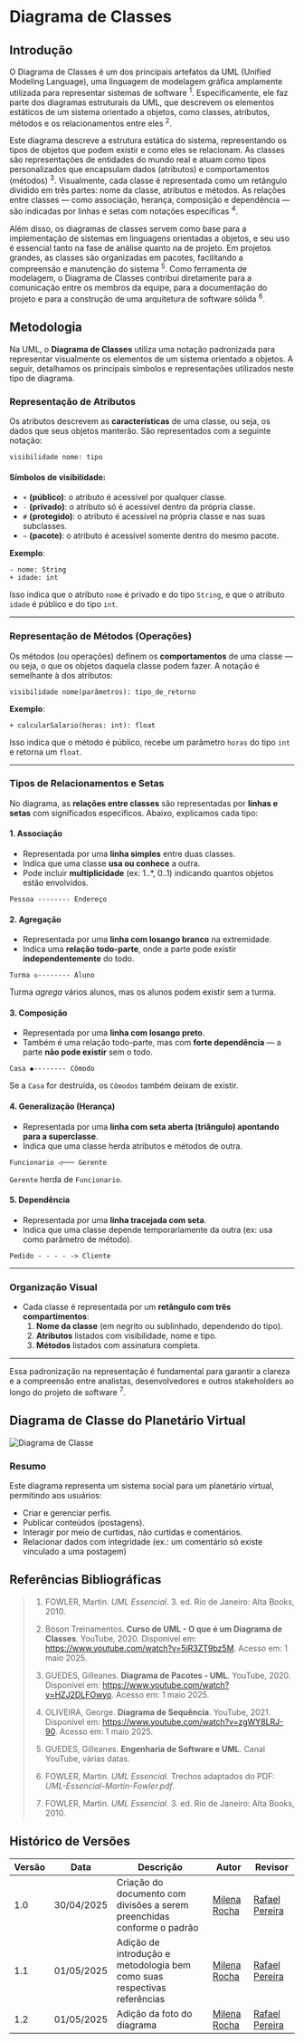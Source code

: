 # Diagrama de Classes

## Introdução

O Diagrama de Classes é um dos principais artefatos da UML (Unified Modeling Language), uma linguagem de modelagem gráfica amplamente utilizada para representar sistemas de software <sup>1</sup>. Especificamente, ele faz parte dos diagramas estruturais da UML, que descrevem os elementos estáticos de um sistema orientado a objetos, como classes, atributos, métodos e os relacionamentos entre eles <sup>2</sup>.

Este diagrama descreve a estrutura estática do sistema, representando os tipos de objetos que podem existir e como eles se relacionam. As classes são representações de entidades do mundo real e atuam como tipos personalizados que encapsulam dados (atributos) e comportamentos (métodos) <sup>3</sup>. Visualmente, cada classe é representada como um retângulo dividido em três partes: nome da classe, atributos e métodos. As relações entre classes — como associação, herança, composição e dependência — são indicadas por linhas e setas com notações específicas <sup>4</sup>.

Além disso, os diagramas de classes servem como base para a implementação de sistemas em linguagens orientadas a objetos, e seu uso é essencial tanto na fase de análise quanto na de projeto. Em projetos grandes, as classes são organizadas em pacotes, facilitando a compreensão e manutenção do sistema <sup>5</sup>. Como ferramenta de modelagem, o Diagrama de Classes contribui diretamente para a comunicação entre os membros da equipe, para a documentação do projeto e para a construção de uma arquitetura de software sólida <sup>6</sup>.

## Metodologia

Na UML, o **Diagrama de Classes** utiliza uma notação padronizada para representar visualmente os elementos de um sistema orientado a objetos. A seguir, detalhamos os principais símbolos e representações utilizados neste tipo de diagrama.

### Representação de Atributos

Os atributos descrevem as **características** de uma classe, ou seja, os dados que seus objetos manterão. São representados com a seguinte notação:

```
visibilidade nome: tipo
```

#### Símbolos de visibilidade:

- `+` **(público)**: o atributo é acessível por qualquer classe.
- `-` **(privado)**: o atributo só é acessível dentro da própria classe.
- `#` **(protegido)**: o atributo é acessível na própria classe e nas suas subclasses.
- `~` **(pacote)**: o atributo é acessível somente dentro do mesmo pacote.

**Exemplo**:
```text
- nome: String
+ idade: int
```

Isso indica que o atributo `nome` é privado e do tipo `String`, e que o atributo `idade` é público e do tipo `int`.

---

### Representação de Métodos (Operações)

Os métodos (ou operações) definem os **comportamentos** de uma classe — ou seja, o que os objetos daquela classe podem fazer. A notação é semelhante à dos atributos:

```
visibilidade nome(parâmetros): tipo_de_retorno
```

**Exemplo**:
```text
+ calcularSalario(horas: int): float
```

Isso indica que o método é público, recebe um parâmetro `horas` do tipo `int` e retorna um `float`.

---

### Tipos de Relacionamentos e Setas

No diagrama, as **relações entre classes** são representadas por **linhas e setas** com significados específicos. Abaixo, explicamos cada tipo:

#### 1. Associação

- Representada por uma **linha simples** entre duas classes.
- Indica que uma classe **usa ou conhece** a outra.
- Pode incluir **multiplicidade** (ex: 1..*, 0..1) indicando quantos objetos estão envolvidos.

```
Pessoa -------- Endereço
```

#### 2. Agregação

- Representada por uma **linha com losango branco** na extremidade.
- Indica uma **relação todo-parte**, onde a parte pode existir **independentemente** do todo.

```
Turma ◇-------- Aluno
```

Turma *agrega* vários alunos, mas os alunos podem existir sem a turma.

#### 3. Composição

- Representada por uma **linha com losango preto**.
- Também é uma relação todo-parte, mas com **forte dependência** — a parte **não pode existir** sem o todo.

```
Casa ◆-------- Cômodo
```

Se a `Casa` for destruída, os `Cômodos` também deixam de existir.

#### 4. Generalização (Herança)

- Representada por uma **linha com seta aberta (triângulo) apontando para a superclasse**.
- Indica que uma classe herda atributos e métodos de outra.

```
Funcionario ◁─── Gerente
```

`Gerente` herda de `Funcionario`.

#### 5. Dependência

- Representada por uma **linha tracejada com seta**.
- Indica que uma classe depende temporariamente da outra (ex: usa como parâmetro de método).

```
Pedido - - - - -> Cliente
```

---

### Organização Visual

- Cada classe é representada por um **retângulo com três compartimentos**:
  1. **Nome da classe** (em negrito ou sublinhado, dependendo do tipo).
  2. **Atributos** listados com visibilidade, nome e tipo.
  3. **Métodos** listados com assinatura completa.

---

Essa padronização na representação é fundamental para garantir a clareza e a compreensão entre analistas, desenvolvedores e outros stakeholders ao longo do projeto de software <sup>7</sup>.


## Diagrama de Classe do Planetário Virtual

![Diagrama de Classe](./assets/DiagramaDeClasse.png)

### Resumo 
Este diagrama representa um sistema social para um planetário virtual, permitindo aos usuários:
- Criar e gerenciar perfis.
- Publicar conteúdos (postagens).
- Interagir por meio de curtidas, não curtidas e comentários.
- Relacionar dados com integridade (ex.: um comentário só existe vinculado a uma postagem)

## Referências Bibliográficas

>1. <a name="1"></a> FOWLER, Martin. *UML Essencial*. 3. ed. Rio de Janeiro: Alta Books, 2010.  
>
>2. <a name="2"></a> Bóson Treinamentos. **Curso de UML - O que é um Diagrama de Classes**. YouTube, 2020. Disponível em: <https://www.youtube.com/watch?v=5jR3ZT9bz5M>. Acesso em: 1 maio 2025.  
>
>3. <a name="3"></a> GUEDES, Gilleanes. **Diagrama de Pacotes - UML**. YouTube, 2020. Disponível em: <https://www.youtube.com/watch?v=HZJ2DLFOwyo>. Acesso em: 1 maio 2025.  
>
>4. <a name="4"></a> OLIVEIRA, George. **Diagrama de Sequência**. YouTube, 2021. Disponível em: <https://www.youtube.com/watch?v=zgWY8LRJ-90>. Acesso em: 1 maio 2025.  
>
>5. <a name="5"></a> GUEDES, Gilleanes. **Engenharia de Software e UML**. Canal YouTube, várias datas.  
>
>6. <a name="6"></a> FOWLER, Martin. *UML Essencial*. Trechos adaptados do PDF: *UML-Essencial-Martin-Fowler.pdf*. 
>7. <a name="1"></a> FOWLER, Martin. *UML Essencial*. 3. ed. Rio de Janeiro: Alta Books, 2010.

## Histórico de Versões

| Versão | Data       | Descrição                                      | Autor               | Revisor            |
|--------|------------|------------------------------------------------|---------------------|--------------------|
| 1.0    | 30/04/2025 | Criação do documento com divisões a serem preenchidas conforme o padrão | [Milena Rocha](https://github.com/milenafrocha)          | [Rafael Pereira](https://github.com/rafgpereira)  |
| 1.1    | 01/05/2025 | Adição de introdução e metodologia bem como suas respectivas referências | [Milena Rocha](https://github.com/milenafrocha)          | [Rafael Pereira](https://github.com/rafgpereira)  |
| 1.2    | 01/05/2025 | Adição da foto do diagrama | [Milena Rocha](https://github.com/milenafrocha)          | [Rafael Pereira](https://github.com/rafgpereira)  |


